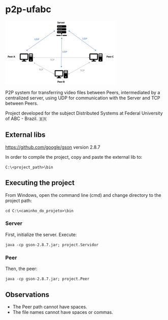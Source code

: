 # p2p-ufabc
![System Overview](system_overview.png)

P2P system for transferring video files between Peers, intermediated by a centralized server, using UDP for communication with the Server and TCP between Peers.

Project developed for the subject Distributed Systems at Federal University of ABC - Brazil. :brazil:

## External libs
https://github.com/google/gson version 2.8.7

In order to compile the project, copy and paste the external lib to:

` C:\<project_path>\bin `

## Executing the project
From Windows, open the command line (cmd) and change directory to the project path:

` cd C:\<caminho_do_projeto>\bin `

### Server
First, initialize the server. Execute:

` java -cp gson-2.8.7.jar; project.Servidor `

### Peer
Then, the peer:

` java -cp gson-2.8.7.jar; project.Peer `

## Observations
- The Peer path cannot have spaces.
- The file names cannot have spaces or commas.
